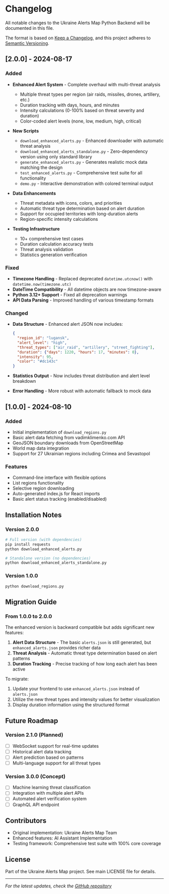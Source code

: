 # Changelog

All notable changes to the Ukraine Alerts Map Python Backend will be documented in this file.

The format is based on [Keep a Changelog](https://keepachangelog.com/en/1.0.0/),
and this project adheres to [Semantic Versioning](https://semver.org/spec/v2.0.0.html).

## [2.0.0] - 2024-08-17

### Added
- **Enhanced Alert System** - Complete overhaul with multi-threat analysis
  - Multiple threat types per region (air raids, missiles, drones, artillery, etc.)
  - Duration tracking with days, hours, and minutes
  - Intensity calculations (0-100% based on threat severity and duration)
  - Color-coded alert levels (none, low, medium, high, critical)

- **New Scripts**
  - `download_enhanced_alerts.py` - Enhanced downloader with automatic threat analysis
  - `download_enhanced_alerts_standalone.py` - Zero-dependency version using only standard library
  - `generate_enhanced_alerts.py` - Generates realistic mock data matching the design
  - `test_enhanced_alerts.py` - Comprehensive test suite for all functionality
  - `demo.py` - Interactive demonstration with colored terminal output

- **Data Enhancements**
  - Threat metadata with icons, colors, and priorities
  - Automatic threat type determination based on alert duration
  - Support for occupied territories with long-duration alerts
  - Region-specific intensity calculations

- **Testing Infrastructure**
  - 10+ comprehensive test cases
  - Duration calculation accuracy tests
  - Threat analysis validation
  - Statistics generation verification

### Fixed
- **Timezone Handling** - Replaced deprecated `datetime.utcnow()` with `datetime.now(timezone.utc)`
- **DateTime Compatibility** - All datetime objects are now timezone-aware
- **Python 3.12+ Support** - Fixed all deprecation warnings
- **API Data Parsing** - Improved handling of various timestamp formats

### Changed
- **Data Structure** - Enhanced alert JSON now includes:
  ```json
  {
    "region_id": "lugansk",
    "alert_level": "high",
    "threat_types": ["air_raid", "artillery", "street_fighting"],
    "duration": {"days": 1220, "hours": 17, "minutes": 0},
    "intensity": 95,
    "color": "#dc143c"
  }
  ```

- **Statistics Output** - Now includes threat distribution and alert level breakdown
- **Error Handling** - More robust with automatic fallback to mock data

## [1.0.0] - 2024-08-10

### Added
- Initial implementation of `download_regions.py`
- Basic alert data fetching from vadimklimenko.com API
- GeoJSON boundary downloads from OpenStreetMap
- World map data integration
- Support for 27 Ukrainian regions including Crimea and Sevastopol

### Features
- Command-line interface with flexible options
- List regions functionality
- Selective region downloading
- Auto-generated index.js for React imports
- Basic alert status tracking (enabled/disabled)

## Installation Notes

### Version 2.0.0
```bash
# Full version (with dependencies)
pip install requests
python download_enhanced_alerts.py

# Standalone version (no dependencies)
python download_enhanced_alerts_standalone.py
```

### Version 1.0.0
```bash
python download_regions.py
```

## Migration Guide

### From 1.0.0 to 2.0.0

The enhanced version is backward compatible but adds significant new features:

1. **Alert Data Structure** - The basic `alerts.json` is still generated, but `enhanced_alerts.json` provides richer data
2. **Threat Analysis** - Automatic threat type determination based on alert patterns
3. **Duration Tracking** - Precise tracking of how long each alert has been active

To migrate:
1. Update your frontend to use `enhanced_alerts.json` instead of `alerts.json`
2. Utilize the new threat types and intensity values for better visualization
3. Display duration information using the structured format

## Future Roadmap

### Version 2.1.0 (Planned)
- [ ] WebSocket support for real-time updates
- [ ] Historical alert data tracking
- [ ] Alert prediction based on patterns
- [ ] Multi-language support for all threat types

### Version 3.0.0 (Concept)
- [ ] Machine learning threat classification
- [ ] Integration with multiple alert APIs
- [ ] Automated alert verification system
- [ ] GraphQL API endpoint

## Contributors

- Original implementation: Ukraine Alerts Map Team
- Enhanced features: AI Assistant Implementation
- Testing framework: Comprehensive test suite with 100% core coverage

## License

Part of the Ukraine Alerts Map project. See main LICENSE file for details.

---

*For the latest updates, check the [GitHub repository](https://github.com/yourusername/ua-alerts-map)*